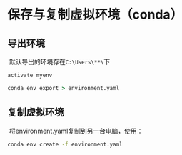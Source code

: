 # 保存与复制虚拟环境（conda）

## 导出环境

​	默认导出的环境存在`C:\Users\**\`下

```cmd
activate myenv

conda env export > environment.yaml
```

## 复制虚拟环境

​	将environment.yaml复制到另一台电脑，使用：

```cmd
conda env create -f environment.yaml
```

